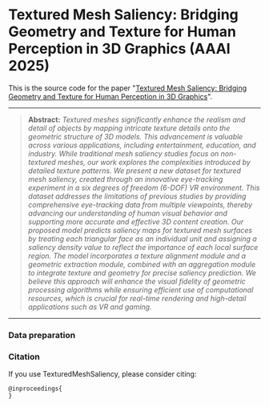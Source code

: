 # Textured Mesh Saliency: Bridging Geometry and Texture for Human Perception in 3D Graphics (AAAI 2025)
This is the source code for the paper "[Textured Mesh Saliency: Bridging Geometry and Texture for Human Perception in 3D Graphics](https://drive.google.com/drive/folders/1t1Yf0hRAFRyH7HCIDACmnNftQDo09qP_?usp=sharing)".

<hr />

> **Abstract:** *Textured meshes significantly enhance the realism and detail of objects by mapping intricate texture details onto the geometric structure of 3D models. This advancement is valuable across various applications, including entertainment, education, and industry. While traditional mesh saliency studies focus on non-textured meshes, our work explores the complexities introduced by detailed texture patterns. We present a new dataset for textured mesh saliency, created through an innovative eye-tracking experiment in a six degrees of freedom (6-DOF) VR environment. This dataset addresses the limitations of previous studies by providing comprehensive eye-tracking data from multiple viewpoints, thereby advancing our understanding of human visual behavior and supporting more accurate and effective 3D content creation. Our proposed model predicts saliency maps for textured mesh surfaces by treating each triangular face as an individual unit and assigning a saliency density value to reflect the importance of each local surface region. The model incorporates a texture alignment module and a geometric extraction module, combined with an aggregation module to integrate texture and geometry for precise saliency prediction. We believe this approach will enhance the visual fidelity of geometric processing algorithms while ensuring efficient use of computational resources, which is crucial for real-time rendering and high-detail applications such as VR and gaming.* 
<hr />

### Data preparation

### Citation
If you use TexturedMeshSaliency, please consider citing:
```
@inproceedings{
}
```
